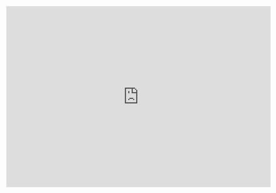 
<div class="embed-container">
  <iframe
      src="https://www.youtube.com/embed/X9PhXlYalk4{{ include.id }}"
      width="700"
      height="480"
      frameborder="0"
      allowfullscreen="true">
  </iframe>
</div>
